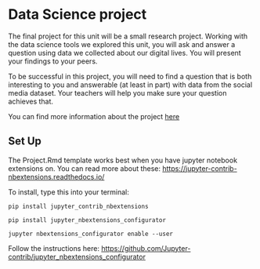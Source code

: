 # Data Science project

The final project for this unit will be a small research project. Working with the data science tools we explored this unit, you will ask and answer a question using data we collected about our digital lives. You will present your findings to your peers.

To be successful in this project, you will need to find a question that is both interesting to you and answerable (at least in part) with data from the social media dataset. Your teachers will help you make sure your question achieves that.

You can find more information about the project [here](https://cs.fablearn.org/projects/1-data%20science%20research%20project.html)

## Set Up
The Project.Rmd template works best when you have jupyter notebook extensions on. You can read more about these: https://jupyter-contrib-nbextensions.readthedocs.io/ 

To install, type this into your terminal:

`pip install jupyter_contrib_nbextensions`

`pip install jupyter_nbextensions_configurator`

`jupyter nbextensions_configurator enable --user`

Follow the instructions here: 
https://github.com/Jupyter-contrib/jupyter_nbextensions_configurator


